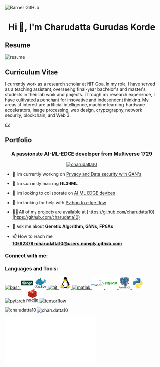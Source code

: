 ![Banner GitHub](https://github.com/charudatta10/charudatta10/blob/main/_4f5ecc31-55d9-462c-b38f-4c5a7317b3a8.jpeg)

<h1 align="center">Hi 👋, I'm Charudatta Gurudas Korde</h1>

## Resume

![resume](https://github.com/charudatta10/charudatta10/blob/main/ModernMinimalistCVResume.png)

## Curriculum Vitae

I currently work as a research scholar at NIT Goa. In my role, I have served as a teaching assistant, overseeing final-year bachelor's and master's students in their lab work and projects. Through my research experience, I have cultivated a penchant for innovative and independent thinking. My areas of interest are artificial intelligence, machine learning, hardware accelerators, image processing, web design, cryptography, network security, blockchain, and Web 3.

[cv](https://github.com/charudatta10/charudatta10/blob/main/single_page_cv%20(1).pdf)

## Portfolio

<h3 align="center">A passionate AI-ML-EDGE developer from Multiverse 1729</h3>

<p align="center"> <a href="https://github.com/ryo-ma/github-profile-trophy"><img src="https://github-profile-trophy.vercel.app/?username=charudatta10&row=2&column=3" alt="charudatta10" /></a> </p>

- 🔭 I’m currently working on [Privacy and Data security with GAN's](https://github.com/charudatta10)

- 🌱 I’m currently learning **HLS4ML**

- 👯 I’m looking to collaborate on [AI ML EDGE devices](https://github.com/charudatta10)

- 🤝 I’m looking for help with [Python to edge flow](https://github.com/charudatta10/Vitis-AI)

- 👨‍💻 All of my projects are available at [https://github.com/charudatta10](https://github.com/charudatta10)

- 💬 Ask me about **Genetic Algorithm, GANs, FPGAs**

- 📫 How to reach me **10682378+charudatta10@users.noreply.github.com**

<h3 align="left">Connect with me:</h3>
<p align="left">
</p>

<h3 align="left">Languages and Tools:</h3>
<p align="left"> <a href="https://www.gnu.org/software/bash/" target="_blank" rel="noreferrer"> <img src="https://www.vectorlogo.zone/logos/gnu_bash/gnu_bash-icon.svg" alt="bash" width="40" height="40"/> </a> <a href="https://www.djangoproject.com/" target="_blank" rel="noreferrer"> <img src="https://raw.githubusercontent.com/devicons/devicon/master/icons/django/django-original.svg" alt="django" width="40" height="40"/> </a> <a href="https://www.docker.com/" target="_blank" rel="noreferrer"> <img src="https://raw.githubusercontent.com/devicons/devicon/master/icons/docker/docker-original-wordmark.svg" alt="docker" width="40" height="40"/> </a> <a href="https://git-scm.com/" target="_blank" rel="noreferrer"> <img src="https://www.vectorlogo.zone/logos/git-scm/git-scm-icon.svg" alt="git" width="40" height="40"/> </a> <a href="https://www.linux.org/" target="_blank" rel="noreferrer"> <img src="https://raw.githubusercontent.com/devicons/devicon/master/icons/linux/linux-original.svg" alt="linux" width="40" height="40"/> </a> <a href="https://www.mathworks.com/" target="_blank" rel="noreferrer"> <img src="https://upload.wikimedia.org/wikipedia/commons/2/21/Matlab_Logo.png" alt="matlab" width="40" height="40"/> </a> <a href="https://www.mysql.com/" target="_blank" rel="noreferrer"> <img src="https://raw.githubusercontent.com/devicons/devicon/master/icons/mysql/mysql-original-wordmark.svg" alt="mysql" width="40" height="40"/> </a> <a href="https://www.nginx.com" target="_blank" rel="noreferrer"> <img src="https://raw.githubusercontent.com/devicons/devicon/master/icons/nginx/nginx-original.svg" alt="nginx" width="40" height="40"/> </a> <a href="https://www.postgresql.org" target="_blank" rel="noreferrer"> <img src="https://raw.githubusercontent.com/devicons/devicon/master/icons/postgresql/postgresql-original-wordmark.svg" alt="postgresql" width="40" height="40"/> </a> <a href="https://www.python.org" target="_blank" rel="noreferrer"> <img src="https://raw.githubusercontent.com/devicons/devicon/master/icons/python/python-original.svg" alt="python" width="40" height="40"/> </a> <a href="https://pytorch.org/" target="_blank" rel="noreferrer"> <img src="https://www.vectorlogo.zone/logos/pytorch/pytorch-icon.svg" alt="pytorch" width="40" height="40"/> </a> <a href="https://redis.io" target="_blank" rel="noreferrer"> <img src="https://raw.githubusercontent.com/devicons/devicon/master/icons/redis/redis-original-wordmark.svg" alt="redis" width="40" height="40"/> </a> <a href="https://www.tensorflow.org" target="_blank" rel="noreferrer"> <img src="https://www.vectorlogo.zone/logos/tensorflow/tensorflow-icon.svg" alt="tensorflow" width="40" height="40"/> </a> </p>

<p><img align="left" src="https://github-readme-stats.vercel.app/api/top-langs?username=charudatta10&show_icons=true&locale=en&layout=compact" alt="charudatta10" /></p>

<p>&nbsp;<img align="center" src="https://github-readme-stats.vercel.app/api?username=charudatta10&show_icons=true&locale=en" alt="charudatta10" /></p>

<embed src="resume.pdf" type="application/pdf">




